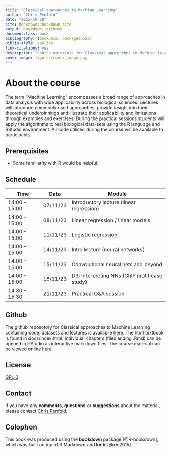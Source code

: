 ```yaml
--- 
title: "Classical approaches to Machine Learning"
author: "Chris Penfold"
date: "2022-10-28"
site: bookdown::bookdown_site
output: bookdown::gitbook
documentclass: book
bibliography: [book.bib, packages.bib]
biblio-style: apalike
link-citations: yes
description: "Course materials for Classical approaches to Machine Learning"
cover-image: figures/cover_image.png
---
```


# About the course 

The term “Machine Learning” encompasses a broad range of approaches in data analysis with wide applicability across biological sciences. Lectures will introduce commonly used approaches, provide insight into their theoretical underpinnings and illustrate their applicability and limitations through examples and exercises. During the practical sessions students will apply the algorithms to real biological data-sets using the R language and RStudio environment. All code utilised during the course will be available to participants.

## Prerequisites

* Some familiarity with R would be helpful.

## Schedule

Time | Data | Module
--- | --- | ---
14:00 – 15:00 | 07/11/23 | Introductory lecture (linear regression)
14:00 – 15:00 | 08/11/23 | Linear regression / linear models 
14:00 – 15:00 | 11/11/23 | Logistic regression
14:00 – 15:00 | 14/11/23 | Intro lecture (neural networks)
14:00 – 15:00 | 15/11/23 | Convolutional neural nets and beyond
14:00 – 15:00 | 18/11/23 | D3: Interpreting NNs (ChIP motif case study)
14:30 – 15:30 | 21/11/23 | Practical Q&A session

## Github
The github reposotory for Classical approaches to Machine Learning containing code, datasets and lectures is availabile [here](https://github.com/cap76/AZCourse_Winter2022). The html textbook is found in docs/index.html. Individual chapters (files ending .Rmd) can be opened in RStudio as interactive markdown files. The course material can be viewed online [here](https://cap76.github.io/intro-machine-learning-2021/).

## License
[GPL-3](https://www.gnu.org/licenses/gpl-3.0.en.html)

## Contact
If you have any **comments**, **questions** or **suggestions** about the material, please contact <a href="mailto:cap76@cam.ac.uk">Chris Penfold</a>.

## Colophon

This book was produced using the **bookdown** package [@R-bookdown], which was built on top of R Markdown and **knitr** [@xie2015].
